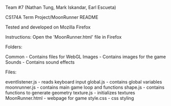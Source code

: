 Team #7 (Nathan Tung, Mark Iskandar, Earl Escueta)


CS174A Term Project/MoonRunner README

Tested and developed on Mozilla Firefox

Instructions: Open the 'MoonRunner.html' file in Firefox

Folders:

Common - Contains files for WebGL
Images - Contains images for the game
Sounds - Contains sound effects

Files:

eventlistener.js - reads keyboard input
global.js        - contains global variables
moonrunner.js    - contains main game loop and functions
shape.js         - contains functions to generate geometry
texture.js       - initializes textures
MoonRunner.html  - webpage for game
style.css        - css styling